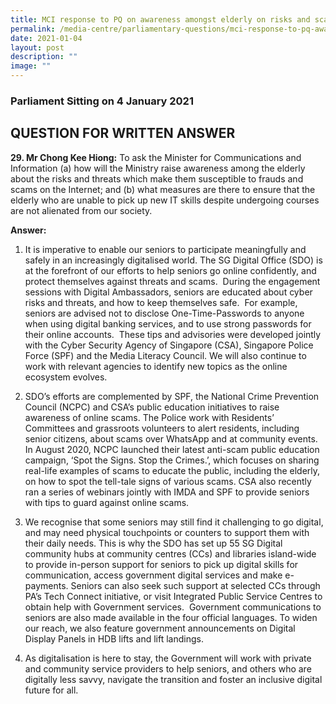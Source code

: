 ```yaml
---
title: MCI response to PQ on awareness amongst elderly on risks and scams on Internet
permalink: /media-centre/parliamentary-questions/mci-response-to-pq-awareness-elderly-internet-risks-and-scams/
date: 2021-01-04
layout: post
description: ""
image: ""
---
```

### Parliament Sitting on 4 January 2021

QUESTION FOR WRITTEN ANSWER
---------------------------

**29\. Mr Chong Kee Hiong:** To ask the Minister for Communications and Information (a) how will the Ministry raise awareness among the elderly about the risks and threats which make them susceptible to frauds and scams on the Internet; and (b) what measures are there to ensure that the elderly who are unable to pick up new IT skills despite undergoing courses are not alienated from our society.  
  
**Answer:**  
  
1. It is imperative to enable our seniors to participate meaningfully and safely in an increasingly digitalised world. The SG Digital Office (SDO) is at the forefront of our efforts to help seniors go online confidently, and protect themselves against threats and scams.  During the engagement sessions with Digital Ambassadors, seniors are educated about cyber risks and threats, and how to keep themselves safe.  For example, seniors are advised not to disclose One-Time-Passwords to anyone when using digital banking services, and to use strong passwords for their online accounts.  These tips and advisories were developed jointly with the Cyber Security Agency of Singapore (CSA), Singapore Police Force (SPF) and the Media Literacy Council. We will also continue to work with relevant agencies to identify new topics as the online ecosystem evolves.     
  
2. SDO’s efforts are complemented by SPF, the National Crime Prevention Council (NCPC) and CSA’s public education initiatives to raise awareness of online scams. The Police work with Residents’ Committees and grassroots volunteers to alert residents, including senior citizens, about scams over WhatsApp and at community events. In August 2020, NCPC launched their latest anti-scam public education campaign, ‘Spot the Signs. Stop the Crimes.’, which focuses on sharing real-life examples of scams to educate the public, including the elderly, on how to spot the tell-tale signs of various scams. CSA also recently ran a series of webinars jointly with IMDA and SPF to provide seniors with tips to guard against online scams.  
  
3. We recognise that some seniors may still find it challenging to go digital, and may need physical touchpoints or counters to support them with their daily needs. This is why the SDO has set up 55 SG Digital community hubs at community centres (CCs) and libraries island-wide to provide in-person support for seniors to pick up digital skills for communication, access government digital services and make e-payments. Seniors can also seek such support at selected CCs through PA’s Tech Connect initiative, or visit Integrated Public Service Centres to obtain help with Government services.  Government communications to seniors are also made available in the four official languages. To widen our reach, we also feature government announcements on Digital Display Panels in HDB lifts and lift landings.   
  
4. As digitalisation is here to stay, the Government will work with private and community service providers to help seniors, and others who are digitally less savvy, navigate the transition and foster an inclusive digital future for all.